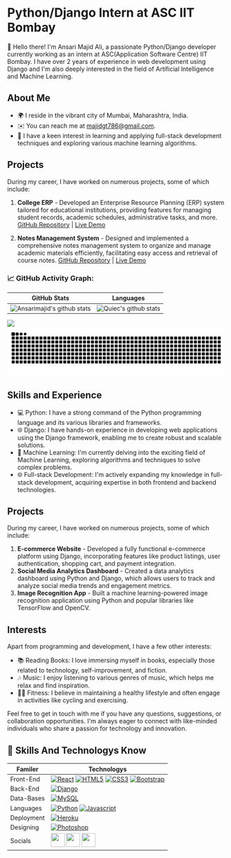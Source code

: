 # Python/Django Intern at ASC IIT Bombay

👋 Hello there! I'm Ansari Majid Ali, a passionate Python/Django developer currently working as an intern at ASC(Application Software Centre) IIT Bombay. I have over 2 years of experience in web development using Django and I'm also deeply interested in the field of Artificial Intelligence and Machine Learning.

## About Me
- 🌍  I reside in the vibrant city of Mumbai, Maharashtra, India.
- ✉️  You can reach me at [majidgt786@gmail.com](mailto:majidgt786@gmail.com).
- 🧠  I have a keen interest in learning and applying full-stack development techniques and exploring various machine learning algorithms.

## Projects

During my career, I have worked on numerous projects, some of which include:

1. **College ERP** - Developed an Enterprise Resource Planning (ERP) system tailored for educational institutions, providing features for managing student records, academic schedules, administrative tasks, and more. [GitHub Repository](https://github.com/Ansarimajid/College-ERP.git) | [Live Demo](https://syncx.pythonanywhere.com/)
   
2. **Notes Management System** - Designed and implemented a comprehensive notes management system to organize and manage academic materials efficiently, facilitating easy access and retrieval of course notes. [GitHub Repository](https://github.com/Ansarimajid/Notes-Management-System.git) | [Live Demo](https://ansarimajid.pythonanywhere.com/)

<!--   GitHub stats graph -->
### 📈 GitHub Activity Graph:

| GitHub Stats                                                                                                                                      | Languages                                                                                                                        |
|-----------------------------------------------------------------------------------------------------------------------------------------|---------------------------------------------------------------------------------------------------------------------------|
| ![Ansarimajid's github stats](https://github-readme-stats.vercel.app/api?username=Ansarimajid&show_icons=true&theme=radical&include_all_commits=true) | ![Quiec's github stats](https://github-readme-stats.vercel.app/api/top-langs/?username=Ansarimajid&theme=radical&layout=compact) |

<img src="https://github-readme-streak-stats.herokuapp.com/?user=Ansarimajid"></img>
![](https://github.com/BEPb/BEPb/blob/output/github-contribution-grid-snake.svg)

## Skills and Experience

- 💻 Python: I have a strong command of the Python programming language and its various libraries and frameworks.
- 🌐 Django: I have hands-on experience in developing web applications using the Django framework, enabling me to create robust and scalable solutions.
- 🤖 Machine Learning: I'm currently delving into the exciting field of Machine Learning, exploring algorithms and techniques to solve complex problems.
- 🌐 Full-stack Development: I'm actively expanding my knowledge in full-stack development, acquiring expertise in both frontend and backend technologies.

## Projects

During my career, I have worked on numerous projects, some of which include:

1. **E-commerce Website** - Developed a fully functional e-commerce platform using Django, incorporating features like product listings, user authentication, shopping cart, and payment integration.
2. **Social Media Analytics Dashboard** - Created a data analytics dashboard using Python and Django, which allows users to track and analyze social media trends and engagement metrics.
3. **Image Recognition App** - Built a machine learning-powered image recognition application using Python and popular libraries like TensorFlow and OpenCV.

## Interests

Apart from programming and development, I have a few other interests:

- 📚 Reading Books: I love immersing myself in books, especially those related to technology, self-improvement, and fiction.
- 🎶 Music: I enjoy listening to various genres of music, which helps me relax and find inspiration.
- 🚴‍♂️ Fitness: I believe in maintaining a healthy lifestyle and often engage in activities like cycling and exercising.

Feel free to get in touch with me if you have any questions, suggestions, or collaboration opportunities. I'm always eager to connect with like-minded individuals who share a passion for technology and innovation.


## 🚀 Skills And Technologys Know

| Familer  | Technologys |
| ---      | ---         |
| Front-End       | <a href="https://reactjs.org/" target="_blank" rel="noreferrer"><img src="https://raw.githubusercontent.com/danielcranney/readme-generator/main/public/icons/skills/react-colored.svg" width="36" height="36" alt="React" /></a> <a href="https://developer.mozilla.org/en-US/docs/Glossary/HTML5" target="_blank" rel="noreferrer"><img src="https://raw.githubusercontent.com/danielcranney/readme-generator/main/public/icons/skills/html5-colored.svg" width="36" height="36" alt="HTML5" /></a> <a href="https://www.w3.org/TR/CSS/#css" target="_blank" rel="noreferrer"><img src="https://raw.githubusercontent.com/danielcranney/readme-generator/main/public/icons/skills/css3-colored.svg" width="36" height="36" alt="CSS3" /></a> <a href="https://getbootstrap.com/" target="_blank" rel="noreferrer"><img src="https://raw.githubusercontent.com/danielcranney/readme-generator/main/public/icons/skills/bootstrap-colored.svg" width="36" height="36" alt="Bootstrap" /></a>  |
| Back-End        | <a href="https://www.djangoproject.com/" target="_blank" rel="noreferrer"><img src="https://raw.githubusercontent.com/danielcranney/readme-generator/main/public/icons/skills/django-colored.svg" width="36" height="36" alt="Django" /> |
| Data-Bases      | </a> <a href="https://www.mysql.com/" target="_blank" rel="noreferrer"><img src="https://raw.githubusercontent.com/danielcranney/readme-generator/main/public/icons/skills/mysql-colored.svg" width="36" height="36" alt="MySQL" /></a> |
| Languages       | <a href="https://www.python.org/" target="_blank" rel="noreferrer"><img src="https://raw.githubusercontent.com/danielcranney/readme-generator/main/public/icons/skills/python-colored.svg" width="36" height="36" alt="Python" /></a> <a href="https://developer.mozilla.org/en-US/docs/Web/JavaScript" target="_blank" rel="noreferrer"><img src="https://raw.githubusercontent.com/danielcranney/readme-generator/main/public/icons/skills/javascript-colored.svg" width="36" height="36" alt="Javascript" /></a>   |
| Deployment      | <a href="https://www.heroku.com/" target="_blank" rel="noreferrer"><img src="https://raw.githubusercontent.com/danielcranney/readme-generator/main/public/icons/skills/heroku-colored.svg" width="36" height="36" alt="Heroku" /></a> |
| Designing       | <a href="https://www.adobe.com/uk/products/photoshop.html" target="_blank" rel="noreferrer"><img src="https://raw.githubusercontent.com/danielcranney/readme-generator/main/public/icons/skills/photoshop-colored.svg" width="36" height="36" alt="Photoshop" /></a>
| Socials       | <a href="https://www.github.com/Ansarimajid" target="_blank" rel="noreferrer"><img src="https://raw.githubusercontent.com/danielcranney/readme-generator/main/public/icons/socials/github.svg" width="32" height="32" /></a> <a href="https://www.linkedin.com/in/majid-ansari-961319221" target="_blank" rel="noreferrer"><img src="https://raw.githubusercontent.com/danielcranney/readme-generator/main/public/icons/socials/linkedin.svg" width="32" height="32" /></a>  <a href="https://www.instagram.com/ansari_majid_ali/" target="_blank" rel="noreferrer"><img src="https://gist.githubusercontent.com/jemminger/91c69559f5ce1cc45cecc1f2614325c6/raw/809bb0a961444f293a1e65fa4ead494bd93a77c6/instagram.svg" width="32" height="32" /></a> |
